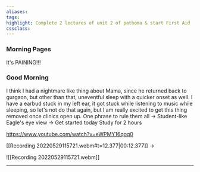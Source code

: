 ```yaml
---
aliases:  
tags:
highlight: Complete 2 lectures of unit 2 of pathoma & start First Aid
cssclass:
---
```

### Morning Pages
It's PAINING!!!
### Good Morning
I think I had a nightmare like thing about Mama, since he returned back to gurgaon, but other than that, uneventful sleep with a quicker onset as well.
I have a earbud stuck in my left ear, it got stuck while listening to music while sleeping, so let's not do that again, but I am really excited to get this thing removed once clinics open up.
One phrase to rule them all → Student-like
Eagle's eye view → Get started today
Study for 2 hours


https://www.youtube.com/watch?v=eWPMY16qoq0



[[Recording 20220529115721.webm#t=12.377|00:12.377]] → 


![[Recording 20220529115721.webm]]


--- 

